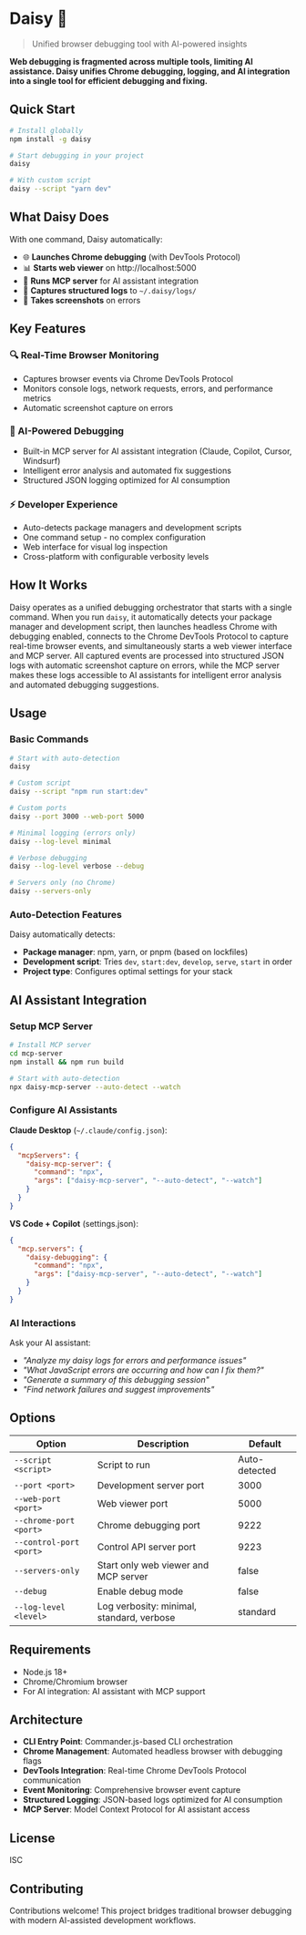 # Daisy 🌼

> Unified browser debugging tool with AI-powered insights

**Web debugging is fragmented across multiple tools, limiting AI assistance. Daisy unifies Chrome debugging, logging, and AI integration into a single tool for efficient debugging and fixing.**

## Quick Start

```bash
# Install globally
npm install -g daisy

# Start debugging in your project
daisy

# With custom script
daisy --script "yarn dev"
```

## What Daisy Does

With one command, Daisy automatically:
- 🌐 **Launches Chrome debugging** (with DevTools Protocol)
- 📊 **Starts web viewer** on http://localhost:5000
- 🤖 **Runs MCP server** for AI assistant integration
- 📝 **Captures structured logs** to `~/.daisy/logs/`
- 📸 **Takes screenshots** on errors

## Key Features

### 🔍 Real-Time Browser Monitoring
- Captures browser events via Chrome DevTools Protocol
- Monitors console logs, network requests, errors, and performance metrics
- Automatic screenshot capture on errors

### 🤖 AI-Powered Debugging
- Built-in MCP server for AI assistant integration (Claude, Copilot, Cursor, Windsurf)
- Intelligent error analysis and automated fix suggestions
- Structured JSON logging optimized for AI consumption

### ⚡ Developer Experience
- Auto-detects package managers and development scripts
- One command setup - no complex configuration
- Web interface for visual log inspection
- Cross-platform with configurable verbosity levels

## How It Works

Daisy operates as a unified debugging orchestrator that starts with a single command. When you run `daisy`, it automatically detects your package manager and development script, then launches headless Chrome with debugging enabled, connects to the Chrome DevTools Protocol to capture real-time browser events, and simultaneously starts a web viewer interface and MCP server. All captured events are processed into structured JSON logs with automatic screenshot capture on errors, while the MCP server makes these logs accessible to AI assistants for intelligent error analysis and automated debugging suggestions.

## Usage

### Basic Commands

```bash
# Start with auto-detection
daisy

# Custom script
daisy --script "npm run start:dev"

# Custom ports
daisy --port 3000 --web-port 5000

# Minimal logging (errors only)
daisy --log-level minimal

# Verbose debugging
daisy --log-level verbose --debug

# Servers only (no Chrome)
daisy --servers-only
```

### Auto-Detection Features

Daisy automatically detects:
- **Package manager**: npm, yarn, or pnpm (based on lockfiles)
- **Development script**: Tries `dev`, `start:dev`, `develop`, `serve`, `start` in order
- **Project type**: Configures optimal settings for your stack

## AI Assistant Integration

### Setup MCP Server

```bash
# Install MCP server
cd mcp-server
npm install && npm run build

# Start with auto-detection
npx daisy-mcp-server --auto-detect --watch
```

### Configure AI Assistants

**Claude Desktop** (`~/.claude/config.json`):
```json
{
  "mcpServers": {
    "daisy-mcp-server": {
      "command": "npx",
      "args": ["daisy-mcp-server", "--auto-detect", "--watch"]
    }
  }
}
```

**VS Code + Copilot** (settings.json):
```json
{
  "mcp.servers": {
    "daisy-debugging": {
      "command": "npx", 
      "args": ["daisy-mcp-server", "--auto-detect", "--watch"]
    }
  }
}
```

### AI Interactions

Ask your AI assistant:
- *"Analyze my daisy logs for errors and performance issues"*
- *"What JavaScript errors are occurring and how can I fix them?"*
- *"Generate a summary of this debugging session"*
- *"Find network failures and suggest improvements"*

## Options

| Option | Description | Default |
|--------|-------------|---------|
| `--script <script>` | Script to run | Auto-detected |
| `--port <port>` | Development server port | 3000 |
| `--web-port <port>` | Web viewer port | 5000 |
| `--chrome-port <port>` | Chrome debugging port | 9222 |
| `--control-port <port>` | Control API server port | 9223 |
| `--servers-only` | Start only web viewer and MCP server | false |
| `--debug` | Enable debug mode | false |
| `--log-level <level>` | Log verbosity: minimal, standard, verbose | standard |

## Requirements

- Node.js 18+
- Chrome/Chromium browser
- For AI integration: AI assistant with MCP support

## Architecture

- **CLI Entry Point**: Commander.js-based CLI orchestration
- **Chrome Management**: Automated headless browser with debugging flags
- **DevTools Integration**: Real-time Chrome DevTools Protocol communication
- **Event Monitoring**: Comprehensive browser event capture
- **Structured Logging**: JSON-based logs optimized for AI consumption
- **MCP Server**: Model Context Protocol for AI assistant access

## License

ISC

## Contributing

Contributions welcome! This project bridges traditional browser debugging with modern AI-assisted development workflows.
